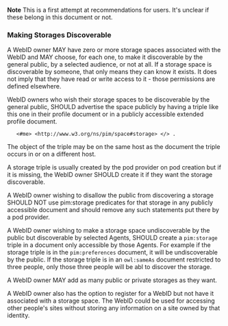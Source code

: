 **Note** This is a first attempt at recommendations for users.  It's unclear if these belong in this document or not.

### Making Storages Discoverable

A WebID owner MAY have zero or more storage spaces associated with the WebID and MAY choose, for each one, to make it discoverable by the general public, by a selected audience, or not at all. If a storage space is discoverable by someone, that only means they can know it exists.  It does not imply that they have read or write access to it - those permissions are defined elsewhere.

WebID owners who wish their storage spaces to be discoverable by the general public, SHOULD advertise the space publicly by having a triple like this one in their profile document or in a publicly accessible extended profile document.
```
   <#me> <http://www.w3.org/ns/pim/space#storage> </> .
```
The object of the triple may be on the same host as the document the triple occurs in or on a different host.

A storage triple is usually created by the pod provider on pod creation but if it is missing, the WebID owner SHOULD create it if they want the storage discoverable.  

A WebID owner wishing to disallow the public from discovering a storage SHOULD NOT use pim:storage predicates for that storage in any publicly accessible document and should remove any such statements put there by a pod provider.  

A WebID owner wishing to make a storage space undiscoverable by the public but discoverable by selected Agents, SHOULD create a `pim:storage` triple in a document only accessible by those Agents.  For example if the storage triple is in the `pim:preferences` document, it will be undiscoverable by the public.  If the storage triple is in an `owl:sameAs` document restricted to three people, only those three people will be abl to discover the storage.

A WebID owner MAY add as many public or private storages as they want.

A WebID owner also has the option to register for a WebID but not have it associated with a storage space.  The WebID could be used for accessing other people's sites without storing any information on a site owned by that identity.
